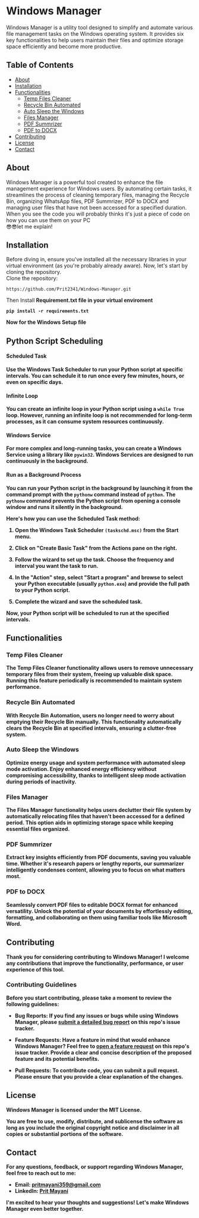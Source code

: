 # Windows Manager



Windows Manager is a utility tool designed to simplify and automate various file management tasks on the Windows operating system. It provides six key functionalities to help users maintain their files and optimize storage space efficiently and become more productive.

## Table of Contents
- [About](#about)
- [Installation](#installation)
- [Functionalities](#functionalities)
  - [Temp Files Cleaner](#temp-files-cleaner)
  - [Recycle Bin Automated](#recycle-bin-automated)
  - [Auto Sleep the Windows](#auto-sleep-the-windows)
  - [Files Manager](#files-manager)
  - [PDF Summrizer](#pdf-summrizer)
  - [PDF to DOCX](#pdf-to-docx)
- [Contributing](#contributing)
- [License](#license)
- [Contact](#contact)

## About

Windows Manager is a powerful tool created to enhance the file management experience for Windows users. By automating certain tasks, it streamlines the process of cleaning temporary files, managing the Recycle Bin, organizing WhatsApp files, PDF Summrizer, PDF to DOCX and managing user files that have not been accessed for a specified duration. When you see the code you will probably thinks it's just a piece of code on how you can use them on your PC<br>
😎😎let me explain!

## Installation

Before diving in, ensure you've installed all the necessary libraries in your virtual environment (as you're probably already aware). Now, let's start by cloning the repository.<br>
Clone the repository:
```
https://github.com/Prit2341/Windows-Manager.git
```
Then Install  <strong>Requirement.txt<strong> file in your virtual enviroment
```
pip install -r requirements.txt
```
Now for the Windows Setup file
## Python Script Scheduling

#### Scheduled Task

Use the Windows Task Scheduler to run your Python script at specific intervals. You can schedule it to run once every few minutes, hours, or even on specific days.

#### Infinite Loop

You can create an infinite loop in your Python script using a ```while True``` loop. However, running an infinite loop is not recommended for long-term processes, as it can consume system resources continuously.

#### Windows Service

For more complex and long-running tasks, you can create a Windows Service using a library like ```pywin32```. Windows Services are designed to run continuously in the background.

#### Run as a Background Process

You can run your Python script in the background by launching it from the command prompt with the ```pythonw``` command instead of ```python```. The ```pythonw``` command prevents the Python script from opening a console window and runs it silently in the background.

Here's how you can use the Scheduled Task method:

1. Open the Windows Task Scheduler ```(taskschd.msc)``` from the Start menu.

2. Click on "Create Basic Task" from the Actions pane on the right.

3. Follow the wizard to set up the task. Choose the frequency and interval you want the task to run.

4. In the "Action" step, select "Start a program" and browse to select your Python executable (usually ```python.exe```) and provide the full path to your Python script.

5. Complete the wizard and save the scheduled task.

Now, your Python script will be scheduled to run at the specified intervals.

## Functionalities

### Temp Files Cleaner

The Temp Files Cleaner functionality allows users to remove unnecessary temporary files from their system, freeing up valuable disk space. Running this feature periodically is recommended to maintain system performance.

### Recycle Bin Automated

With Recycle Bin Automation, users no longer need to worry about emptying their Recycle Bin manually. This functionality automatically clears the Recycle Bin at specified intervals, ensuring a clutter-free system.

### Auto Sleep the Windows

Optimize energy usage and system performance with automated sleep mode activation. Enjoy enhanced energy efficiency without compromising accessibility, thanks to intelligent sleep mode activation during periods of inactivity.

### Files Manager

The Files Manager functionality helps users declutter their file system by automatically relocating files that haven't been accessed for a defined period. This option aids in optimizing storage space while keeping essential files organized.

### PDF Summrizer

Extract key insights efficiently from PDF documents, saving you valuable time. Whether it's research papers or lengthy reports, our summarizer intelligently condenses content, allowing you to focus on what matters most.

### PDF to DOCX

Seamlessly convert PDF files to editable DOCX format for enhanced versatility. Unlock the potential of your documents by effortlessly editing, formatting, and collaborating on them using familiar tools like Microsoft Word.

## Contributing

Thank you for considering contributing to Windows Manager! I welcome any contributions that improve the functionality, performance, or user experience of this tool.

### Contributing Guidelines

Before you start contributing, please take a moment to review the following guidelines:

- **Bug Reports**: If you find any issues or bugs while using Windows Manager, please [submit a detailed bug report](https://github.com/Prit2341/Windows-Manager/issues) on this repo's issue tracker.

- **Feature Requests**: Have a feature in mind that would enhance Windows Manager? Feel free to [open a feature request](https://github.com/Prit2341/Windows-Manager/issues) on this repo's issue tracker. Provide a clear and concise description of the proposed feature and its potential benefits.

- **Pull Requests**: To contribute code, you can submit a pull request. Please ensure that you provide a clear explanation of the changes.
## License

Windows Manager is licensed under the MIT License.

You are free to use, modify, distribute, and sublicense the software as long as you include the original copyright notice and disclaimer in all copies or substantial portions of the software.
## Contact

For any questions, feedback, or support regarding Windows Manager, feel free to reach out to me:

- Email: [pritmayani359@gmail.com](mailto:pritmayani359@gmail.com)
- LinkedIn: [Prit Mayani]([https://www.linkedin.com/in/yourusername/](https://www.linkedin.com/in/prit-mayani-a35b371b9/))

I'm excited to hear your thoughts and suggestions! Let's make Windows Manager even better together.